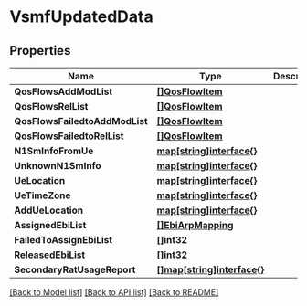 # VsmfUpdatedData

## Properties
Name | Type | Description | Notes
------------ | ------------- | ------------- | -------------
**QosFlowsAddModList** | [**[]QosFlowItem**](QosFlowItem.md) |  | [optional] 
**QosFlowsRelList** | [**[]QosFlowItem**](QosFlowItem.md) |  | [optional] 
**QosFlowsFailedtoAddModList** | [**[]QosFlowItem**](QosFlowItem.md) |  | [optional] 
**QosFlowsFailedtoRelList** | [**[]QosFlowItem**](QosFlowItem.md) |  | [optional] 
**N1SmInfoFromUe** | [**map[string]interface{}**](object.md) |  | [optional] 
**UnknownN1SmInfo** | [**map[string]interface{}**](object.md) |  | [optional] 
**UeLocation** | [**map[string]interface{}**](object.md) |  | [optional] 
**UeTimeZone** | [**map[string]interface{}**](object.md) |  | [optional] 
**AddUeLocation** | [**map[string]interface{}**](object.md) |  | [optional] 
**AssignedEbiList** | [**[]EbiArpMapping**](EbiArpMapping.md) |  | [optional] 
**FailedToAssignEbiList** | **[]int32** |  | [optional] 
**ReleasedEbiList** | **[]int32** |  | [optional] 
**SecondaryRatUsageReport** | [**[]map[string]interface{}**](object.md) |  | [optional] 

[[Back to Model list]](../README.md#documentation-for-models) [[Back to API list]](../README.md#documentation-for-api-endpoints) [[Back to README]](../README.md)


